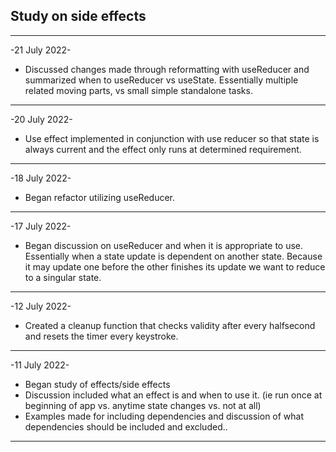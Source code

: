 ## Study on side effects

---

-21 July 2022-

- Discussed changes made through reformatting with useReducer and summarized when to useReducer vs useState. Essentially multiple related moving parts, vs small simple standalone tasks.

---

-20 July 2022-

- Use effect implemented in conjunction with use reducer so that state is always current and the effect only runs at determined requirement.

---

-18 July 2022-

- Began refactor utilizing useReducer.

---

-17 July 2022-

- Began discussion on useReducer and when it is appropriate to use. Essentially when a state update is dependent on another state. Because it may update one before the other finishes its update we want to reduce to a singular state.

---

-12 July 2022-

- Created a cleanup function that checks validity after every halfsecond and resets the timer every keystroke.

---

-11 July 2022-

- Began study of effects/side effects
- Discussion included what an effect is and when to use it. (ie run once at beginning of app vs. anytime state changes vs. not at all)
- Examples made for including dependencies and discussion of what dependencies should be included and excluded..

---
